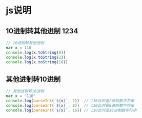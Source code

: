 
# js说明

## 10进制转其他进制	1234
``` javascript	
// 10进制转其他进制	
var x = 110	
console.log(x.toString(8))	
console.log(x.toString(2))	
console.log(x.toString(16))	
```	

## 其他进制转10进制	

``` javascript	
// 其他进制转10进制	
var x = '110'	
console.log(parseInt(`${x}`, 2))  // 110此时是2进制数字符串	
console.log(parseInt(`${x}`, 8))  // 110此时是8进制数字符串	
console.log(parseInt(`${x}`, 16)) // 110此时是16进制数字符串	
```
